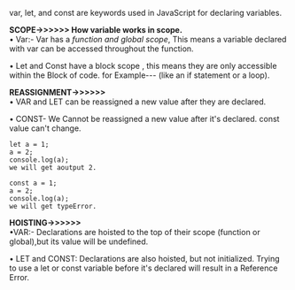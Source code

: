 var, let, and const are keywords used in JavaScript for declaring variables.

**SCOPE->>>>>> How variable works in scope.** <br>
• Var:- Var has a *function and global scope*, This means a variable declared with var can be accessed throughout the function.

• Let and Const have a block scope , this means they are only accessible within the Block of code.
for Example--- (like an if statement or a loop).


**REASSIGNMENT->>>>>>** <br>
• VAR and LET can be reassigned a new value after they are declared.

• CONST- We Cannot be reassigned a new value after it's declared. const value can't change.

```
let a = 1;
a = 2;
console.log(a); 
we will get aoutput 2.

const a = 1;
a = 2;
console.log(a); 
we will get typeError.
```


**HOISTING->>>>>>** <br>
•VAR:- Declarations are hoisted to the top of their scope (function or global),but its value will be undefined.

• LET and CONST: Declarations are also hoisted, but not initialized. Trying to use a let or const  variable before it's declared will result in a Reference Error.
